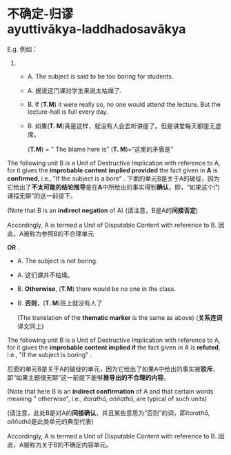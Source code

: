 # 不确定-归谬<br>ayuttivākya-laddhadosavākya
E.g. 例如：

1. 
   - A. The subject is said to be too boring for students.
   - A. 据说这门课对学生来说太枯燥了.
   - B. If (**T.M**) it were really so, no one would attend the lecture. But the lecture-hall is full every day.
   - B. 如果(**T. M**)真是这样，就没有人会去听讲座了。但是讲堂每天都座无虚席。

       (**T.M**) = " The blame here is"
       (**T. M**)=“这里的矛盾是”

The following unit B is a Unit of Destructive Implication with reference to A, for it gives the **improbable content implied provided** the fact given in **A** is **confirmed**, i.e.,
"If the subject is a bore" . 
下面的单元B是关于A的破绽，因为它给出了**不太可能的结论推导**是在**A**中所给出的事实得到**确认**，即，“如果这个门课程无聊”的这一前提下。

(Note that B is an **indirect negation** of A)
(请注意，B是A的**间接否定**)

Accordingly, A is termed a Unit of Disputable Content with reference to B.
因此，A被称为参照B的不合理单元

**OR** . 
- A. The subject is not boring.
- A. 这们课并不枯燥。
- B. **Otherwise**, (**T.M**) there would be no one in the class.
- B. **否则**，(**T. M**)班上就没有人了

    (The translation of the **thematic marker** is the same as above)
    (**关系连词**译文同上)

The following unit B is a Unit of Destructive Implication with reference to A, for it
gives the **improbable content implied if** the fact given in A is **refuted**, i.e., "If the
subject is boring" . 

后面的单元B是关于A的破绽的单元，因为它给出了如果A中给出的事实被**驳斥**，即“如果主题很无聊”这一前提下能够**推导出的不合理的内容**。

(Note that here B is an **indirect confirmation** of A and that certain
words meaning " otherwise", i.e., *itarathā*, *aññathā*, are typical of such units)

(请注意，此处B是对A的**间接确认**，并且某些意思为“否则”的词，即*itarathā*, *aññathā*是此类单元的典型代表)

Accordingly, A is termed a Unit of Disputable Content with reference to B.
因此，A被称为关于B的不确定内容单元。